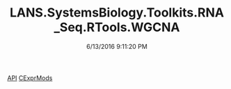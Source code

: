 ﻿---
title: LANS.SystemsBiology.Toolkits.RNA_Seq.RTools.WGCNA
date: 6/13/2016 9:11:20 PM
---

[API](T-LANS.SystemsBiology.Toolkits.RNA_Seq.RTools.WGCNA.API.html)
[CExprMods](T-LANS.SystemsBiology.Toolkits.RNA_Seq.RTools.WGCNA.CExprMods.html)
